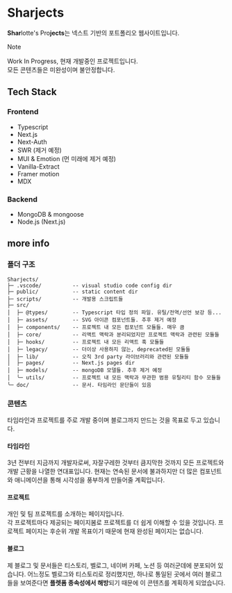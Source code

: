 # Sharjects

**Shar**lotte's Pro**jects**는 넥스트 기반의 포트폴리오 웹사이트입니다.

> [!NOTE]  
> Work In Progress, 현재 개발중인 프로젝트입니다.  
> 모든 콘텐츠들은 미완성이며 불안정합니다.

## Tech Stack

### Frontend

- Typescript
- Next.js
- Next-Auth
- SWR (제거 예정)
- MUI & Emotion (먼 미래에 제거 예정)
- Vanilla-Extract
- Framer motion
- MDX

### Backend

- MongoDB & mongoose
- Node.js (Next.js)

## more info

### 폴더 구조

```
Sharjects/
├─ .vscode/          -- visual studio code config dir
├─ public/           -- static content dir
├─ scripts/          -- 개발용 스크립트들
├─ src/
│  ├─ @types/        -- Typescript 타입 정의 파일. 유틸/전역/선언 보강 등...
│  ├─ assets/        -- SVG 아이콘 컴포넌트들. 추후 제거 예정
│  ├─ components/    -- 프로젝트 내 모든 컴포넌트 모듈들. 매우 큼
│  ├─ core/          -- 리액트 맥락과 분리되었지만 프로젝트 맥락과 관련된 모듈들
│  ├─ hooks/         -- 프로젝트 내 모든 리액트 훅 모듈들
│  ├─ legacy/        -- 더이상 사용하지 않는, deprecated된 모듈들
│  ├─ lib/           -- 오직 3rd party 라이브러리와 관련된 모듈들
│  ├─ pages/         -- Next.js pages dir
│  ├─ models/        -- mongoDB 모델들. 추후 제거 예정
│  ╰─ utils/         -- 프로젝트 내 모든 맥락과 무관한 범용 유틸리티 함수 모듈들
╰─ doc/              -- 문서. 타임라인 문단들이 있음

```

### 콘텐츠

타임라인과 프로젝트를 주로 개발 중이며 블로그까지 만드는 것을 목표로 두고 있습니다.

#### 타임라인

3년 전부터 지금까지 개발자로써, 자잘구레한 것부터 큼지막한 것까지 모든 프로젝트와 개발 근황을 나열한 연대표입니다.
현재는 연속된 문서에 불과하지만 더 많은 컴포넌트와 애니메이션을 통해 시각성을 풍부하게 만들어줄 계획입니다.

#### 프로젝트

개인 및 팀 프로젝트를 소개하는 페이지입니다.  
각 프로젝트마다 제공되는 페이지봄로 프로젝트를 더 쉽게 이해할 수 있을 것입니다.
프로젝트 페이지는 후순위 개발 목표이기 때문에 현재 완성된 페이지는 없습니다.

#### 블로그

제 블로그 및 문서들은 티스토리, 벨로그, 네이버 카페, 노션 등 여러군데에 분포되어 있습니다. 어느정도 벨로그와 티스토리로 정리했지만, 하나로 통일된 곳에서 여러 블로그들을 보여준다면 **플렛폼 종속성에서 해방**되기 때문에 이 콘텐츠를 계획하게 되었습니다.
